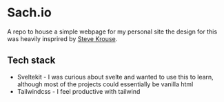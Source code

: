 # Sach.io

A repo to house a simple webpage for my personal site the design for this was heavily insprired by [Steve Krouse]("https://stevekrouse.com/").

## Tech stack

- Sveltekit - I was curious about svelte and wanted to use this to learn, although most of the projects could essentially be vanilla html
- Tailwindcss - I feel productive with tailwind
